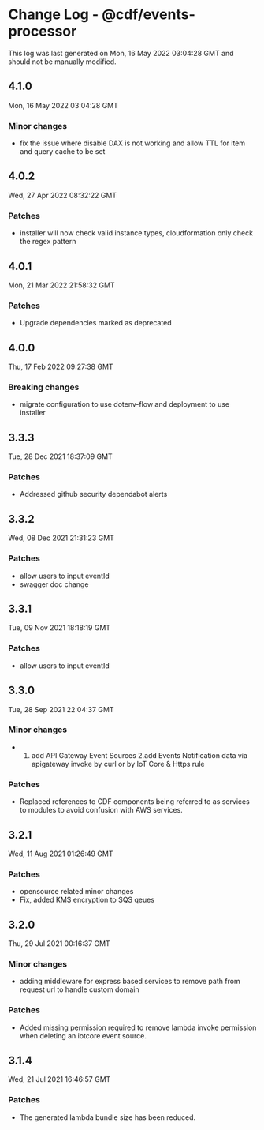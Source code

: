 # Change Log - @cdf/events-processor

This log was last generated on Mon, 16 May 2022 03:04:28 GMT and should not be manually modified.

## 4.1.0
Mon, 16 May 2022 03:04:28 GMT

### Minor changes

- fix the issue where disable DAX is not working and allow TTL for item and query cache to be set

## 4.0.2
Wed, 27 Apr 2022 08:32:22 GMT

### Patches

- installer will now check valid instance types, cloudformation only check the regex pattern

## 4.0.1
Mon, 21 Mar 2022 21:58:32 GMT

### Patches

- Upgrade dependencies marked as deprecated

## 4.0.0
Thu, 17 Feb 2022 09:27:38 GMT

### Breaking changes

- migrate configuration to use dotenv-flow and deployment to use installer

## 3.3.3
Tue, 28 Dec 2021 18:37:09 GMT

### Patches

- Addressed github security dependabot alerts

## 3.3.2
Wed, 08 Dec 2021 21:31:23 GMT

### Patches

- allow users to input eventId
- swagger doc change

## 3.3.1
Tue, 09 Nov 2021 18:18:19 GMT

### Patches

- allow users to input eventId

## 3.3.0
Tue, 28 Sep 2021 22:04:37 GMT

### Minor changes

- 1. add API Gateway Event Sources 2.add Events Notification data via apigateway invoke by curl or by IoT Core & Https rule

### Patches

- Replaced references to CDF components being referred to as services to modules to avoid confusion with AWS services.

## 3.2.1
Wed, 11 Aug 2021 01:26:49 GMT

### Patches

- opensource related minor changes
- Fix, added KMS encryption to SQS qeues

## 3.2.0
Thu, 29 Jul 2021 00:16:37 GMT

### Minor changes

- adding middleware for express based services to remove path from request url to handle custom domain

### Patches

- Added missing permission required to remove lambda invoke permission when deleting an iotcore event source.

## 3.1.4
Wed, 21 Jul 2021 16:46:57 GMT

### Patches

- The generated lambda bundle size has been reduced.

